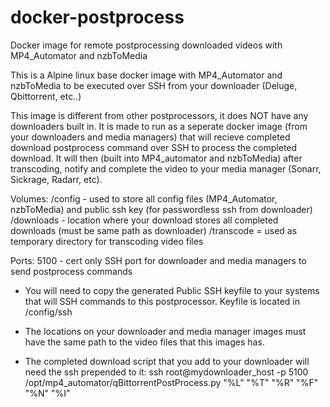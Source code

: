 # docker-postprocess
Docker image for remote postprocessing downloaded videos with MP4_Automator and nzbToMedia

This is a Alpine linux base docker image with MP4_Automator and nzbToMedia to be executed over SSH from your downloader (Deluge, Qbittorrent, etc..)

This image is different from other postprocessors, it does NOT have any downloaders built in.  It is made to run as a seperate docker image (from your downloaders and media managers) that will recieve completed download postprocess command over SSH to process the completed download.  It will then (built into MP4_automator and nzbToMedia) after transcoding, notify and complete the video to your media manager (Sonarr, Sickrage, Radarr, etc).

Volumes: 
    /config - used to store all config files (MP4_Automator, nzbToMedia) and public ssh key (for passwordless ssh from downloader)
    /downloads - location where your download stores all completed downloads (must be same path as downloader)
    /transcode = used as temporary directory for transcoding video files
    
Ports:
    5100 - cert only SSH port for downloader and media managers to send postprocess commands
    
* You will need to copy the generated Public SSH keyfile to your systems that will SSH commands to this postprocessor.  Keyfile is located in /config/ssh

* The locations on your downloader and media manager images must have the same path to the video files that this images has.
    
* The completed download script that you add to your downloader will need the ssh prepended to it: 
ssh root@mydownloader_host -p 5100 /opt/mp4_automator/qBittorrentPostProcess.py "%L" "%T" "%R" "%F" "%N" "%I"
